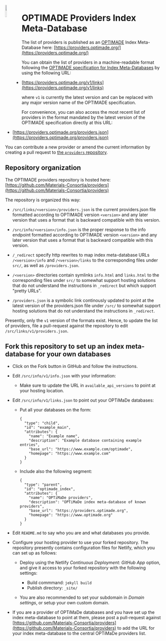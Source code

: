 <a href="https://www.optimade.org/"><img src="https://avatars0.githubusercontent.com/u/23107754" align="left" width="10%" ></a>

# OPTIMADE Providers Index Meta-Database

The list of providers is published as an [OPTIMADE](https://www.optimade.org/) Index Meta-Database here: [https://providers.optimade.org/](https://providers.optimade.org/)

You can obtain the list of providers in a machine-readable format following the [OPTIMADE specification for Index Meta-Databases](https://github.com/Materials-Consortia/OPTIMADE/blob/develop/optimade.rst#32index-meta-database) by using the following URL:

- [https://providers.optimade.org/v1/links](https://providers.optimade.org/v1/links)

where `v1` is currently the latest version and can be replaced with any major version name of the OPTIMADE specification.

For convenience, you can also access the most recent list of providers in the format mandated by the latest version of the OPTIMADE specification directly at this URL:

- [https://providers.optimade.org/providers.json](https://providers.optimade.org/providers.json)

You can contribute a new provider or amend the current information by creating a pull request to [the `providers` repository](https://github.com/Materials-Consortia/providers).


## Repository organization

The OPTIMADE providers repository is hosted here: [https://github.com/Materials-Consortia/providers](https://github.com/Materials-Consortia/providers)

The repository is organized this way:

- `/src/links/<version>/providers.json` is the current providers.json file formatted according to OPTIMADE version `<version>` and any later version that uses a format that is backward compatible with this version.

- `/src/info/<version>/info.json` is the proper response to the info endpoint formatted according to OPTIMADE version `<version>` and any later version that uses a format that is backward compatible with this version.

- `/_redirect` specify http rewrites to map index meta-database URLs `/<version>/info` and `/<version>/links` to the corresponding files under `src/`, as well as `/providers.json`.

- `/<version>` directories contain symlinks `info.html` and `links.html` to the corresponding files under `src/` to somewhat support hosting solutions that do not understand the instructions in `_redirect` but which support "pretty URLs".

- `/providers.json` is a symbolic link continously updated to point at the latest version of the providers.json file under `/src/` to somewhat support hosting solutions that do not understand the instructions in `_redirect`.

Presently, only the `v1` version of the formats exist.
Hence, to update the list of providers, file a pull-request against the repository to edit `/src/links/v1/providers.json`.

## Fork this repository to set up an index meta-database for your own databases

- Click on the Fork button in GitHub and follow the instructions.

- Edit `/src/info/v1/info.json` with your information:

  - Make sure to update the URL in `available_api_versions` to point at your hosting location.

- Edit `/src/info/v1/links.json` to point out your OPTiMaDe databases:

  - Put all your databases on the form:
    ```
    {
      "type": "child",
      "id": "example_main",
      "attributes": {
        "name": "Example name",
        "description": "Example database containing example entries",
        "base_url": "https://www.example.com/optimade",
        "homepage": "https://www.example.com"
      }
    }
    ```

  - Include also the following segment:
    ```
    {
      "type": "parent",
      "id": "optimade_index",
      "attributes": {
        "name": "OPTiMaDe providers",
        "description": "OPTiMaDe index meta-database of known providers",
        "base_url": "https://providers.optimade.org",
        "homepage": "https://www.optimade.org"
      }
    }
    ```

- Edit `README.md` to say who you are and what databases you provide.

- Configure your hosting provider to use your forked repository.
  The repository presently contains configuration files for Netlify, which you can set up as follows:

  - Deploy using the Netlify *Continuous Deployment: GitHub App* option, and give it access to your forked repository with the following settings:
  
    - Build commmand: `jekyll build`
    - Publish directory: `_site/`

  - You are also recommended to set your subdomain in *Domain settings*, or setup your own custom domain.

- If you are a provider of OPTiMaDe databases and you have set up the index meta-database to point at them, please post a pull-request against [https://github.com/Materials-Consortia/providers](https://github.com/Materials-Consortia/providers) to add the URL for your index meta-database to the central OPTiMaDe providers list.
